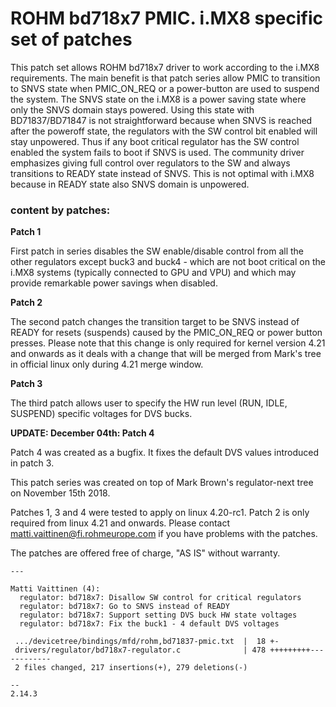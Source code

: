 # ROHM bd718x7 PMIC. i.MX8 specific set of patches

This patch set allows ROHM bd718x7 driver to work according to the i.MX8
requirements. The main benefit is that patch series allow PMIC to
transition to SNVS state when PMIC_ON_REQ or a power-button are used to
suspend the system. The SNVS state on the i.MX8 is a power saving state
where only the SNVS domain stays powered. Using this state with
BD71837/BD71847 is not straightforward because when SNVS is reached after
the poweroff state, the regulators with the SW control bit enabled will
stay unpowered. Thus if any boot critical regulator has the SW control
enabled the system fails to boot if SNVS is used. The community driver
emphasizes giving full control over regulators to the SW and always
transitions to READY state instead of SNVS. This is not optimal with i.MX8
because in READY state also SNVS domain is unpowered.

### content by patches:

**Patch 1**

First patch in series disables the SW enable/disable control from all the
other regulators except buck3 and buck4 - which are not boot critical on
the i.MX8 systems (typically connected to GPU and VPU) and which may provide
remarkable power savings when disabled.

**Patch 2**

The second patch changes the transition target to be SNVS instead of READY
for resets (suspends) caused by the PMIC_ON_REQ or power button presses.
Please note that this change is only required for kernel version 4.21
and onwards as it deals with a change that will be merged from Mark's tree
in official linux only during 4.21 merge window.

**Patch 3**

The third patch allows user to specify the HW run level (RUN, IDLE, SUSPEND)
specific voltages for DVS bucks.

**UPDATE: December 04th: Patch 4**

Patch 4 was created as a bugfix. It fixes the default DVS values introduced
in patch 3.

This patch series was created on top of Mark Brown's regulator-next tree
on November 15th 2018.

Patches 1, 3 and 4 were tested to apply on linux 4.20-rc1. Patch 2 is only
required from linux 4.21 and onwards. Please contact
matti.vaittinen@fi.rohmeurope.com if you have problems with the patches.


The patches are offered free of charge, "AS IS" without warranty.

```
---

Matti Vaittinen (4):
  regulator: bd718x7: Disallow SW control for critical regulators
  regulator: bd718x7: Go to SNVS instead of READY
  regulator: bd718x7: Support setting DVS buck HW state voltages
  regulator: bd718x7: Fix the buck1 - 4 default DVS voltages

 .../devicetree/bindings/mfd/rohm,bd71837-pmic.txt  |  18 +-
 drivers/regulator/bd718x7-regulator.c              | 478 +++++++++------------
 2 files changed, 217 insertions(+), 279 deletions(-)

-- 
2.14.3
```

